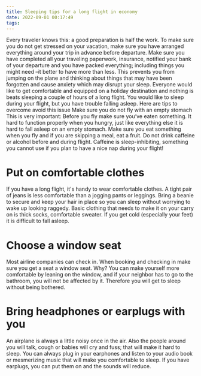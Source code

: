 ```yaml
---
title: Sleeping tips for a long flight in economy
date: 2022-09-01 00:17:49
tags:
---
```


Every traveler knows this: a good preparation is half the work. To make sure you do not get stressed on your vacation, make sure you have arranged everything around your trip in advance before departure. Make sure you have completed all your traveling paperwork, insurance, notified your bank of your departure and you have packed everything; including things you might need –it better to have more than less. This prevents you from jumping on the plane and thinking about things that may have been forgotten and cause anxiety which may disrupt your sleep. Everyone would like to get comfortable and equipped on a holiday destination and nothing is beats sleeping a couple of hours of a long flight. You would like to sleep during your flight, but you have trouble falling asleep. Here are tips to overcome avoid this issue
Make sure you do not fly with an empty stomach
This is very important: Before you fly make sure you’ve eaten something. It hard to function properly when you hungry, just like everything else it is hard to fall asleep on an empty stomach. Make sure you eat something when you fly and if you are skipping a meal, eat a fruit. Do not drink caffeine or alcohol before and during flight. Caffeine is sleep-inhibiting, something you cannot use if you plan to have a nice nap during your flight!
# Put on comfortable clothes 
If you have a long flight, it's handy to wear comfortable clothes. A tight pair of jeans is less comfortable than a jogging pants or leggings. Bring a beanie to secure and keep your hair in place so you can sleep without worrying to wake up looking raggedy.  Basic clothing that needs to make it on your carry on is thick socks, comfortable sweater. If you get cold (especially your feet) it is difficult to fall asleep. 
# Choose a window seat 
Most airline companies can check in. When booking and checking in make sure you get a seat a window seat. Why? You can make yourself more comfortable by leaning on the window, and if your neighbor has to go to the bathroom, you will not be affected by it. Therefore you will get to sleep without being bothered.
# Bring headphones or earplugs with you
An airplane is always a little noisy once in the air. Also the people around you will talk, cough or babies will cry and fuss; that will make it hard to sleep. You can always plug in your earphones and listen to your audio book or mesmerizing music that will make you comfortable to sleep.  If you have earplugs, you can put them on and the sounds will reduce.

